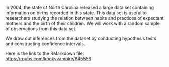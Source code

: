 In 2004, the state of North Carolina released a large data set containing information on births recorded in this state. This data set is useful to researchers studying 
the relation between habits and practices of expectant mothers and the birth of their children. We will work with a random sample of observations from this data set.

We draw out inferences from the dataset by conducting hypothesis tests and constructing confidence intervals.

Here is the link to the RMarkdown file:
https://rpubs.com/kookyvampire/645556
